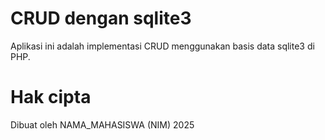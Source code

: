 # CRUD dengan sqlite3

Aplikasi ini adalah implementasi CRUD menggunakan basis data sqlite3 di PHP.

# Hak cipta

Dibuat oleh NAMA_MAHASISWA (NIM) 2025


